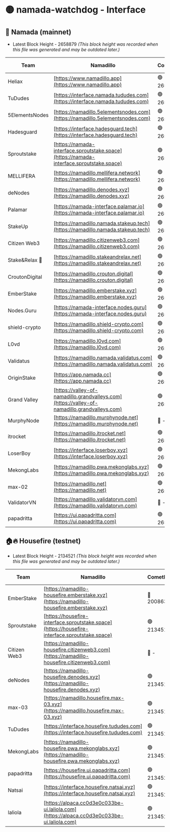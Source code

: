 # 🟡 namada-watchdog - Interface

## 🚀 Namada (mainnet)
- Latest Block Height - 2658879 *(This block height was recorded when this file was generated and may be outdated later.)*

| Team | Namadillo | CometBFT | Indexer | MASP Indexer |
|-|-|-|-|-|
| Heliax | [https://www.namadillo.app](https://www.namadillo.app) | 🟢 2658858 | 🟢 2658858 | 🟢 2658858 |
| TuDudes | [https://interface.namada.tududes.com](https://interface.namada.tududes.com) | 🟢 2658859 | 🟢 2658858 | 🟢 2658858 |
| 5ElementsNodes | [https://namadillo.5elementsnodes.com](https://namadillo.5elementsnodes.com) | 🟢 2658859 | 🟢 2658859 | 🟢 2658859 |
| Hadesguard | [https://interface.hadesguard.tech](https://interface.hadesguard.tech) | 🟢 2658860 | 🟢 2658860 | 🟢 2658860 |
| Sproutstake | [https://namada-interface.sproutstake.space](https://namada-interface.sproutstake.space) | 🟢 2658860 | 🟢 2658860 | 🟢 2658860 |
| MELLIFERA | [https://namadillo.mellifera.network](https://namadillo.mellifera.network) | 🟢 2658862 | 🟢 2658862 | 🟢 2658861 |
| deNodes | [https://namadillo.denodes.xyz](https://namadillo.denodes.xyz) | 🟢 2658862 | 🟢 2658862 | 🟢 2658863 |
| Palamar | [https://namada-interface.palamar.io](https://namada-interface.palamar.io) | 🟢 2658863 | 🟢 2658863 | 🟢 2658863 |
| StakeUp | [https://namadillo.namada.stakeup.tech](https://namadillo.namada.stakeup.tech) | 🟢 2658864 | 🟢 2658864 | 🟢 2658864 |
| Citizen Web3 | [https://namadillo.citizenweb3.com](https://namadillo.citizenweb3.com) | 🟢 2658865 | 🟢 2658865 | 🟢 2658865 |
| Stake&Relax 🦥 | [https://namadillo.stakeandrelax.net](https://namadillo.stakeandrelax.net) | 🟢 2658866 | 🟢 2658866 | 🟢 2658866 |
| CroutonDigital | [https://namadillo.crouton.digital](https://namadillo.crouton.digital) | 🟢 2658867 | 🟢 2658867 | 🟢 2658866 |
| EmberStake | [https://namadillo.emberstake.xyz](https://namadillo.emberstake.xyz) | 🟢 2658867 | 🟢 2658867 | 🟢 2658867 |
| Nodes.Guru | [https://namada-interface.nodes.guru](https://namada-interface.nodes.guru) | 🟢 2658868 | 🟢 2658868 | 🟢 2658867 |
| shield-crypto | [https://namadillo.shield-crypto.com](https://namadillo.shield-crypto.com) | 🟢 2658829 | 🟢 2658828 | 🟢 2658828 |
| L0vd | [https://namadillo.l0vd.com](https://namadillo.l0vd.com) | 🟢 2658870 | 🟢 2658869 | 🟢 2658870 |
| Validatus | [https://namadillo.namada.validatus.com](https://namadillo.namada.validatus.com) | 🟢 2658871 | 🟢 2658871 | 🟢 2658871 |
| OriginStake | [https://app.namada.cc](https://app.namada.cc) | 🟢 2658872 | 🟢 2658872 | 🟢 2658871 |
| Grand Valley | [https://valley-of-namadillo.grandvalleys.com](https://valley-of-namadillo.grandvalleys.com) | 🟢 2658872 | 🟢 2658872 | 🟢 2658872 |
| MurphyNode | [https://namadillo.murphynode.net](https://namadillo.murphynode.net) | 🔴 - | 🔴 - | 🔴 - |
| itrocket | [https://namadillo.itrocket.net](https://namadillo.itrocket.net) | 🟢 2658875 | 🟢 2658875 | 🟢 2658875 |
| LoserBoy | [https://interface.loserboy.xyz](https://interface.loserboy.xyz) | 🟢 2658875 | 🟢 2658875 | 🟢 2658875 |
| MekongLabs | [https://namadillo.pwa.mekonglabs.xyz](https://namadillo.pwa.mekonglabs.xyz) | 🟢 2658876 | 🟢 2658876 | 🟢 2658876 |
| max-02 | [https://namadillo.net](https://namadillo.net) | 🟢 2658877 | 🟢 2658877 | 🟢 2658877 |
| ValidatorVN | [https://namadillo.validatorvn.com](https://namadillo.validatorvn.com) | 🔴 - | 🔴 - | 🔴 - |
| papadritta | [https://ui.papadritta.com](https://ui.papadritta.com) | 🟢 2658879 | 🟢 2658879 | 🟢 2658880 |

## 🏠🔥 Housefire (testnet)
- Latest Block Height - 2134521 *(This block height was recorded when this file was generated and may be outdated later.)*

| Team | Namadillo | CometBFT | Indexer | MASP Indexer |
|-|-|-|-|-|
| EmberStake | [https://namadillo-housefire.emberstake.xyz](https://namadillo-housefire.emberstake.xyz) | 🔴 2008636 | 🔴 - | 🔴 - |
| Sproutstake | [https://housefire-interface.sproutstake.space](https://housefire-interface.sproutstake.space) | 🟢 2134515 | 🟢 2134515 | 🟢 2134515 |
| Citizen Web3 | [https://namadillo-housefire.citizenweb3.com](https://namadillo-housefire.citizenweb3.com) | 🔴 - | 🟢 2134517 | 🟢 2134517 |
| deNodes | [https://namadillo-housefire.denodes.xyz](https://namadillo-housefire.denodes.xyz) | 🟢 2134517 | 🟢 2134517 | 🟢 2134517 |
| max-03 | [https://namadillo.housefire.max-03.xyz](https://namadillo.housefire.max-03.xyz) | 🟢 2134518 | 🟢 2134518 | 🟢 2134518 |
| TuDudes | [https://interface.housefire.tududes.com](https://interface.housefire.tududes.com) | 🟢 2134519 | 🟢 2134519 | 🟢 2134519 |
| MekongLabs | [https://namadillo-housefire.pwa.mekonglabs.xyz](https://namadillo-housefire.pwa.mekonglabs.xyz) | 🟢 2134519 | 🟢 2134519 | 🟢 2134519 |
| papadritta | [https://housefire.ui.papadritta.com](https://housefire.ui.papadritta.com) | 🟢 2134520 | 🟢 2134520 | 🟢 2134520 |
| Natsai | [https://interface.housefire.natsai.xyz](https://interface.housefire.natsai.xyz) | 🟢 2134520 | 🟢 2134520 | 🟢 2134521 |
| laliola | [https://alpaca.cc0d3e0c033be-ui.laliola.com](https://alpaca.cc0d3e0c033be-ui.laliola.com) | 🟢 2134521 | 🟢 2134521 | 🟢 2134521 |

